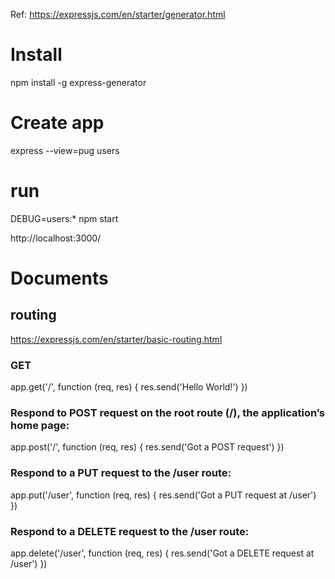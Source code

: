 Ref: https://expressjs.com/en/starter/generator.html

# Install

npm install -g express-generator

# Create app

express --view=pug users


# run

DEBUG=users:* npm start

http://localhost:3000/

# Documents

## routing

https://expressjs.com/en/starter/basic-routing.html

### GET

app.get('/', function (req, res) {
  res.send('Hello World!')
})

### Respond to POST request on the root route (/), the application’s home page:

app.post('/', function (req, res) {
  res.send('Got a POST request')
})

### Respond to a PUT request to the /user route:

app.put('/user', function (req, res) {
  res.send('Got a PUT request at /user')
})

### Respond to a DELETE request to the /user route:

app.delete('/user', function (req, res) {
  res.send('Got a DELETE request at /user')
})

